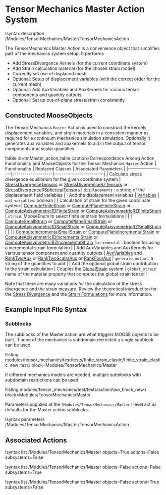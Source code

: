 # Tensor Mechanics Master Action System

!syntax description /Modules/TensorMechanics/Master/TensorMechanicsAction

The TensorMechanics Master Action is a convenience object that simplifies part of the
mechanics system setup. It performs

- Add StressDivergence Kernels (for the current coordinate system)
- Add Strain calculation material (for the chosen strain model)
- Correctly set use of displaced mesh
- Optional: Setup of displacement variables (with the correct order for the current mesh)
- Optional: Add AuxVariables and AuxKernels for various tensor components and quantity outputs
- Optional: Set up out-of-plane stress/strain consistently

## Constructed MooseObjects

The Tensor Mechanics `Master` Action is used to construct the kernels, displacement variables, and strain materials in a consistent manner as required for a continuum mechanics simulation simulation. Optionally it generates aux variables and auxkernels to aid in the output of tensor components and scalar quantities.

!table id=tmMaster_action_table caption=Correspondence Among Action Functionality and MooseObjects for the Tensor Mechanics `Master` Action
| Functionality     | Replaced Classes   | Associated Parameters   |
|-------------------|--------------------|-------------------------|
| Calculate stress divergence equilibrium for the given coordinate system | [StressDivergenceTensors](/StressDivergenceTensors.md) or [StressDivergenceRZTensors](/StressDivergenceRZTensors.md) or [StressDivergenceRSphericalTensors](/StressDivergenceRSphericalTensors.md) | `displacements` : a string of the displacement field variables |
| Add the displacement variables | [Variables](syntax/Variables/index.md) | `add_variables`: boolean |
| Calculation of strain for the given coordinate system | [ComputeFiniteStrain](/ComputeFiniteStrain.md) or [ComputePlaneFiniteStrain](/ComputePlaneFiniteStrain.md) or [ComputeAxisymmetric1DFiniteStrain](/ComputeAxisymmetric1DFiniteStrain.md) or [ComputeAxisymmetricRZFiniteStrain](/ComputeAxisymmetricRZFiniteStrain.md) | `strain`: MooseEnum to select finite or strain formulations |
| | [ComputeSmallStrain](/ComputeSmallStrain.md) or [ComputePlaneSmallStrain](/ComputePlaneSmallStrain.md) or [ComputeAxisymmetric1DSmallStrain](/ComputeAxisymmetric1DSmallStrain.md) or [ComputeAxisymmetricRZSmallStrain](/ComputeAxisymmetricRZSmallStrain.md) | |
| | [ComputeIncrementalSmallStrain](/ComputeIncrementalSmallStrain.md) or [ComputePlaneIncrementalStrain](/ComputePlaneIncrementalStrain.md) or [ComputeAxisymmetric1DIncrementalStrain](/ComputeAxisymmetric1DIncrementalStrain.md) or [ComputeAxisymmetricRZIncrementalStrain](/ComputeAxisymmetricRZIncrementalStrain.md) |`incremental` : boolean for using a incremental strain formulation |
| Add AuxVariables and AuxKernels for various tensor component and quantity outputs | [AuxVariables](/AuxVariables/index.md) and [RankTwoAux](/RankTwoAux.md) or [RankTwoScalarAux](/RankTwoScalarAux.md) or [RankFourAux](/RankFourAux.md) | `generate_output`: a string of the quantities to add |
| Add the optional global strain contribution to the strain calculation | Couples the [GlobalStrain](/GlobalStrain/index.md) system | `global_strain`: name of the material property that computes the global strain tensor |

Note that there are many variations for the calculation of the stress divergence and the strain measure. Review the theoretical introduction for the [Stress Divergence](tensor_mechanics/StressDivergence.md) and the [Strain Formulations](tensor_mechanics/Strains.md) for more information.

## Example Input File Syntax


### Subblocks

The subblocks of the Master action are what triggers MOOSE objects to be built.
If none of the mechanics is subdomain restricted a single subblock can be used

!listing modules/tensor_mechanics/test/tests/finite_strain_elastic/finite_strain_elastic_new_test.i block=Modules/TensorMechanics/Master

if different mechanics models are needed, multiple subblocks with subdomain restrictions
can be used.

!listing modules/tensor_mechanics/test/tests/action/two_block_new.i block=Modules/TensorMechanics/Master

Parameters supplied at the `[Modules/TensorMechanics/Master]` level act as
defaults for the Master action subblocks.

!syntax parameters /Modules/TensorMechanics/Master/TensorMechanicsAction

## Associated Actions

!syntax list /Modules/TensorMechanics/Master objects=True actions=False subsystems=False

!syntax list /Modules/TensorMechanics/Master objects=False actions=False subsystems=True

!syntax list /Modules/TensorMechanics/Master objects=False actions=True subsystems=False
